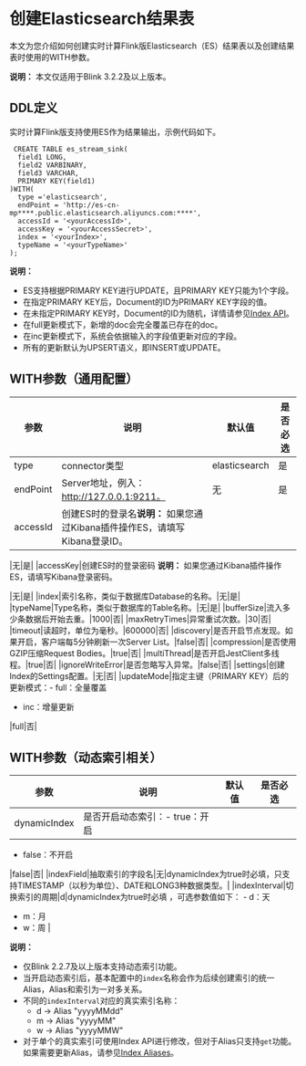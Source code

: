 # 创建Elasticsearch结果表

本文为您介绍如何创建实时计算Flink版Elasticsearch（ES）结果表以及创建结果表时使用的WITH参数。

**说明：** 本文仅适用于Blink 3.2.2及以上版本。

## DDL定义

实时计算Flink版支持使用ES作为结果输出，示例代码如下。

```
 CREATE TABLE es_stream_sink(
  field1 LONG,
  field2 VARBINARY,
  field3 VARCHAR,
  PRIMARY KEY(field1)
)WITH(
  type ='elasticsearch',
  endPoint = 'http://es-cn-mp****.public.elasticsearch.aliyuncs.com:****',
  accessId = '<yourAccessId>',
  accessKey = '<yourAccessSecret>',
  index = '<yourIndex>',
  typeName = '<yourTypeName>'
);
```

**说明：**

-   ES支持根据PRIMARY KEY进行UPDATE，且PRIMARY KEY只能为1个字段。
-   在指定PRIMARY KEY后，Document的ID为PRIMARY KEY字段的值。
-   在未指定PRIMARY KEY时，Document的ID为随机，详情请参见[Index API](https://www.elastic.co/guide/en/elasticsearch/reference/current/docs-index_.html)。
-   在full更新模式下，新增的doc会完全覆盖已存在的doc。
-   在inc更新模式下，系统会依据输入的字段值更新对应的字段。
-   所有的更新默认为UPSERT语义，即INSERT或UPDATE。

## WITH参数（通用配置）

|参数|说明|默认值|是否必选|
|--|--|---|----|
|type|connector类型|elasticsearch|是|
|endPoint|Server地址，例入：http://127.0.0.1:9211。|无|是|
|accessId|创建ES时的登录名**说明：** 如果您通过Kibana插件操作ES，请填写Kibana登录ID。

|无|是|
|accessKey|创建ES时的登录密码 **说明：** 如果您通过Kibana插件操作ES，请填写Kibana登录密码。

|无|是|
|index|索引名称，类似于数据库Database的名称。|无|是|
|typeName|Type名称，类似于数据库的Table名称。|无|是|
|bufferSize|流入多少条数据后开始去重。|1000|否|
|maxRetryTimes|异常重试次数。|30|否|
|timeout|读超时，单位为毫秒。|600000|否|
|discovery|是否开启节点发现。如果开启，客户端每5分钟刷新一次Server List。|false|否|
|compression|是否使用GZIP压缩Request Bodies。|true|否|
|multiThread|是否开启JestClient多线程。|true|否|
|ignoreWriteError|是否忽略写入异常。|false|否|
|settings|创建Index的Settings配置。|无|否|
|updateMode|指定主键（PRIMARY KEY）后的更新模式：-   full：全量覆盖
-   inc：增量更新

|full|否|

## WITH参数（动态索引相关）

|参数|说明|默认值|是否必选|
|--|--|---|----|
|dynamicIndex|是否开启动态索引：-   true：开启
-   false：不开启

|false|否|
|indexField|抽取索引的字段名|无|dynamicIndex为true时必填，只支持TIMESTAMP（以秒为单位）、DATE和LONG3种数据类型。|
|indexInterval|切换索引的周期|d|dynamicIndex为true时必填 ，可选参数值如下： -   d：天
-   m：月
-   w：周 |

**说明：**

-   仅Blink 2.2.7及以上版本支持动态索引功能。
-   当开启动态索引后，基本配置中的`index`名称会作为后续创建索引的统一Alias，Alias和索引为一对多关系。
-   不同的`indexInterval`对应的真实索引名称：
    -   d -\> Alias "yyyyMMdd"
    -   m -\> Alias "yyyyMM"
    -   w -\> Alias "yyyyMMW"
-   对于单个的真实索引可使用Index API进行修改，但对于Alias只支持`get`功能。如果需要更新Alias，请参见[Index Aliases](https://www.elastic.co/guide/en/elasticsearch/reference/current/indices-aliases.html)。

